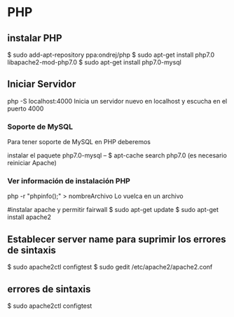 # PHP

## instalar PHP

$ sudo add-apt-repository ppa:ondrej/php
$ sudo apt-get install php7.0 libapache2-mod-php7.0
$ sudo apt-get install php7.0-mysql

## Iniciar Servidor

php -S localhost:4000
Inicia un servidor nuevo en localhost y escucha en el puerto 4000

### Soporte de MySQL

Para tener soporte de MySQL en PHP deberemos

instalar el paquete php7.0-mysql
– $ apt-cache search php7.0
(es necesario reiniciar Apache)

### Ver información de instalación PHP

php -r "phpinfo();" > nombreArchivo
Lo vuelca en un archivo

#instalar apache y permitir fairwall
$ sudo apt-get update
$ sudo apt-get install apache2

## Establecer server name para suprimir los errores de sintaxis
$ sudo apache2ctl configtest
$ sudo gedit /etc/apache2/apache2.conf


## errores de sintaxis

$ sudo apache2ctl configtest
